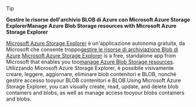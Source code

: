 > [!TIP]
> 
> <span data-ttu-id="f36fc-101">**Gestire le risorse dell'archivio BLOB di Azure con Microsoft Azure Storage Explorer**</span><span class="sxs-lookup"><span data-stu-id="f36fc-101">**Manage Azure Blob Storage resources with Microsoft Azure Storage Explorer**</span></span>
> 
> <span data-ttu-id="f36fc-102">[Microsoft Azure Storage Explorer](../articles/vs-azure-tools-storage-manage-with-storage-explorer.md) è un'applicazione autonoma gratuita, da Microsoft che consente troppo[gestire le risorse di archiviazione Blob di Azure](../articles/vs-azure-tools-storage-explorer-blobs.md).</span><span class="sxs-lookup"><span data-stu-id="f36fc-102">[Microsoft Azure Storage Explorer](../articles/vs-azure-tools-storage-manage-with-storage-explorer.md) is a free, standalone app from Microsoft that enables you too[manage Azure Blob Storage resources](../articles/vs-azure-tools-storage-explorer-blobs.md).</span></span> <span data-ttu-id="f36fc-103">Utilizzando Microsoft Azure Storage Explorer, è possibile visivamente creare, leggere, aggiornare, eliminare blob contenitori e BLOB, nonché gestire accesso tooyour BLOB contenitori e BLOB.</span><span class="sxs-lookup"><span data-stu-id="f36fc-103">Using Microsoft Azure Storage Explorer, you can visually create, read, update, and delete blob containers and blobs, as well as manage access tooyour blobs containers and blobs.</span></span>


